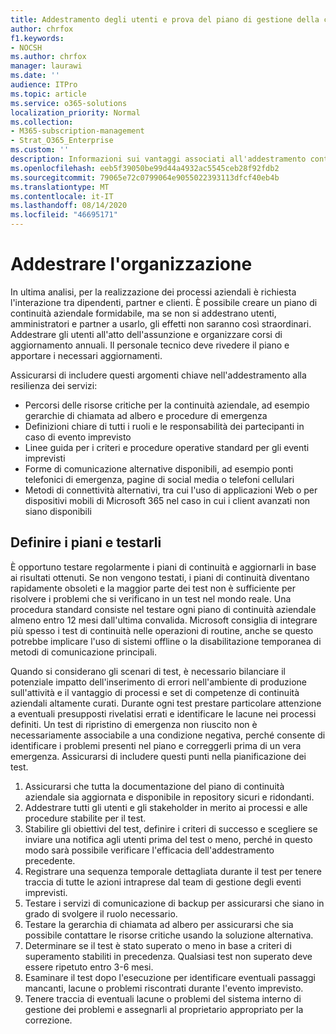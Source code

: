 ```yaml
---
title: Addestramento degli utenti e prova del piano di gestione della continuità aziendale della società
author: chrfox
f1.keywords:
- NOCSH
ms.author: chrfox
manager: laurawi
ms.date: ''
audience: ITPro
ms.topic: article
ms.service: o365-solutions
localization_priority: Normal
ms.collection:
- M365-subscription-management
- Strat_O365_Enterprise
ms.custom: ''
description: Informazioni sui vantaggi associati all'addestramento continuo e alla prova del piano di continuità aziendale.
ms.openlocfilehash: eeb5f39050be99d44a4932ac5545ceb28f92fdb2
ms.sourcegitcommit: 79065e72c0799064e9055022393113dfcf40eb4b
ms.translationtype: MT
ms.contentlocale: it-IT
ms.lasthandoff: 08/14/2020
ms.locfileid: "46695171"
---
```

# <a name="train-your-organization"></a>Addestrare l'organizzazione

In ultima analisi, per la realizzazione dei processi aziendali è richiesta l'interazione tra dipendenti, partner e clienti. È possibile creare un piano di continuità aziendale formidabile, ma se non si addestrano utenti, amministratori e partner a usarlo, gli effetti non saranno così straordinari. Addestrare gli utenti all'atto dell'assunzione e organizzare corsi di aggiornamento annuali.
Il personale tecnico deve rivedere il piano e apportare i necessari aggiornamenti.

Assicurarsi di includere questi argomenti chiave nell'addestramento alla resilienza dei servizi:

- Percorsi delle risorse critiche per la continuità aziendale, ad esempio gerarchie di chiamata ad albero e procedure di emergenza
- Definizioni chiare di tutti i ruoli e le responsabilità dei partecipanti in caso di evento imprevisto
- Linee guida per i criteri e procedure operative standard per gli eventi imprevisti
- Forme di comunicazione alternative disponibili, ad esempio ponti telefonici di emergenza, pagine di social media o telefoni cellulari
- Metodi di connettività alternativi, tra cui l'uso di applicazioni Web o per dispositivi mobili di Microsoft 365 nel caso in cui i client avanzati non siano disponibili

## <a name="plan-the-exercise-and-exercise-the-plan"></a>Definire i piani e testarli

È opportuno testare regolarmente i piani di continuità e aggiornarli in base ai risultati ottenuti. Se non vengono testati, i piani di continuità diventano rapidamente obsoleti e la maggior parte dei test non è sufficiente per risolvere i problemi che si verificano in un test nel mondo reale. Una procedura standard consiste nel testare ogni piano di continuità aziendale almeno entro 12 mesi dall'ultima convalida. Microsoft consiglia di integrare più spesso i test di continuità nelle operazioni di routine, anche se questo potrebbe implicare l'uso di sistemi offline o la disabilitazione temporanea di metodi di comunicazione principali.  

Quando si considerano gli scenari di test, è necessario bilanciare il potenziale impatto dell'inserimento di errori nell'ambiente di produzione sull'attività e il vantaggio di processi e set di competenze di continuità aziendali altamente curati.
Durante ogni test prestare particolare attenzione a eventuali presupposti rivelatisi errati e identificare le lacune nei processi definiti. Un test di ripristino di emergenza non riuscito non è necessariamente associabile a una condizione negativa, perché consente di identificare i problemi presenti nel piano e correggerli prima di un vera emergenza. Assicurarsi di includere questi punti nella pianificazione dei test.

1. Assicurarsi che tutta la documentazione del piano di continuità aziendale sia aggiornata e disponibile in repository sicuri e ridondanti.
2. Addestrare tutti gli utenti e gli stakeholder in merito ai processi e alle procedure stabilite per il test.
3. Stabilire gli obiettivi del test, definire i criteri di successo e scegliere se inviare una notifica agli utenti prima del test o meno, perché in questo modo sarà possibile verificare l'efficacia dell'addestramento precedente.
4. Registrare una sequenza temporale dettagliata durante il test per tenere traccia di tutte le azioni intraprese dal team di gestione degli eventi imprevisti.
5. Testare i servizi di comunicazione di backup per assicurarsi che siano in grado di svolgere il ruolo necessario.
6. Testare la gerarchia di chiamata ad albero per assicurarsi che sia possibile contattare le risorse critiche usando la soluzione alternativa.
7. Determinare se il test è stato superato o meno in base a criteri di superamento stabiliti in precedenza. Qualsiasi test non superato deve essere ripetuto entro 3-6 mesi.
8. Esaminare il test dopo l'esecuzione per identificare eventuali passaggi mancanti, lacune o problemi riscontrati durante l'evento imprevisto.
9. Tenere traccia di eventuali lacune o problemi del sistema interno di gestione dei problemi e assegnarli al proprietario appropriato per la correzione.
